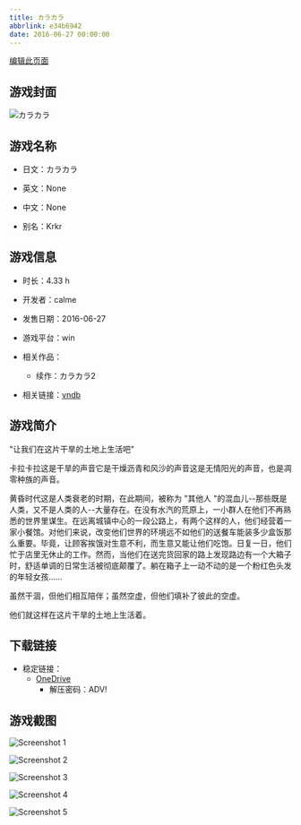 ```yaml
---
title: カラカラ
abbrlink: e34b6942
date: 2016-06-27 00:00:00
---
```

[编辑此页面](https://github.com/ACG-3/ADV3-source/blob/main/source/_posts/games/%E3%82%AB%E3%83%A9%E3%82%AB%E3%83%A9.md)

## 游戏封面

![カラカラ](https://pan.timero.xyz/d/onedrive/img_lib_001/%E3%82%AB%E3%83%A9%E3%82%AB%E3%83%A9_cover.avif)


## 游戏名称

- 日文：カラカラ
- 英文：None
- 中文：None

- 别名：Krkr


## 游戏信息

- 时长：4.33 h
- 开发者：calme
- 发售日期：2016-06-27
- 游戏平台：win
- 相关作品：
   - 续作：カラカラ2

- 相关链接：[vndb](https://vndb.org/v18974)


## 游戏简介

"让我们在这片干旱的土地上生活吧"

卡拉卡拉这是干旱的声音它是干燥沥青和风沙的声音这是无情阳光的声音，也是凋零种族的声音。

黄昏时代这是人类衰老的时期，在此期间，被称为 "其他人 "的混血儿--那些既是人类，又不是人类的人--大量存在。在没有水汽的荒原上，一小群人在他们不再熟悉的世界里谋生。在远离城镇中心的一段公路上，有两个这样的人，他们经营着一家小餐馆。对他们来说，改变他们世界的环境远不如他们的送餐车能装多少盒饭那么重要。毕竟，让顾客挨饿对生意不利，而生意又能让他们吃饱。日复一日，他们忙于店里无休止的工作。然而，当他们在送完货回家的路上发现路边有一个大箱子时，舒适单调的日常生活被彻底颠覆了。躺在箱子上一动不动的是一个粉红色头发的年轻女孩......

虽然干涸，但他们相互陪伴；虽然空虚，但他们填补了彼此的空虚。

他们就这样在这片干旱的土地上生活着。




## 下载链接

- 稳定链接：
    - [OneDrive](https://pan.timero.xyz/onedrive/adv_lib_001/%E3%82%AB%E3%83%A9%E3%82%AB%E3%83%A9)
        - 解压密码：ADV!



## 游戏截图


![Screenshot 1](https://pan.timero.xyz/d/onedrive/img_lib_001/%E3%82%AB%E3%83%A9%E3%82%AB%E3%83%A9_Screenshot_1.avif)

![Screenshot 2](https://pan.timero.xyz/d/onedrive/img_lib_001/%E3%82%AB%E3%83%A9%E3%82%AB%E3%83%A9_Screenshot_2.avif)

![Screenshot 3](https://pan.timero.xyz/d/onedrive/img_lib_001/%E3%82%AB%E3%83%A9%E3%82%AB%E3%83%A9_Screenshot_3.avif)

![Screenshot 4](https://pan.timero.xyz/d/onedrive/img_lib_001/%E3%82%AB%E3%83%A9%E3%82%AB%E3%83%A9_Screenshot_4.avif)

![Screenshot 5](https://pan.timero.xyz/d/onedrive/img_lib_001/%E3%82%AB%E3%83%A9%E3%82%AB%E3%83%A9_Screenshot_5.avif)


